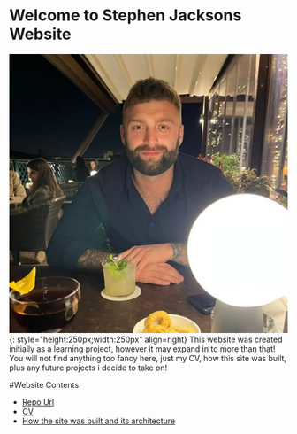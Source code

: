 # Welcome to Stephen Jacksons Website
![Me](./img/me.jpeg){: style="height:250px;width:250px" align=right}
This website was created initially as a learning project, however it may expand in to more than that!
You will not find anything too fancy here, just my CV, how this site was built, plus any future projects i decide to take on!

#Website Contents
 * [Repo Url](./RepoURL.md)
 * [CV](./CV.md)
 * [How the site was built and its architecture](./SiteBuild.md)